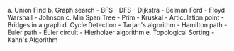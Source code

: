 a. Union Find
b. Graph search 
	- BFS
	- DFS
	- Dijkstra
	- Belman Ford
	- Floyd Warshall
	- Johnson
c. Min Span Tree
	- Prim
 	- Kruskal
 	- Articulation point
 	- Bridges in a graph
d. Cycle Detection
	- Tarjan's algorithm
	- Hamilton path
	- Euler path
	- Euler circuit
	- Hierholzer algorithm
e. Topological Sorting
	- Kahn's Algorithm
